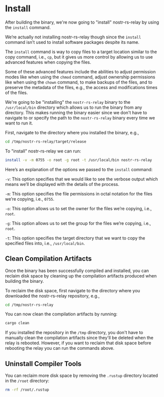 # Install

After building the binary, we're now going to "install" nostr-rs-relay by using the `install` command.

We’re actually not installing nostr-rs-relay though since the `install` command isn’t used to install software packages despite its name.

The `install` command is way to copy files to a target location similar to the copy command, i.e., `cp`, but it gives us more control by allowing us to use advanced features when copying the files.

Some of these advanced features include the abilities to adjust permission modes like when using the `chmod` command, adjust ownership permissions like when using the `chown` command, to make backups of the files, and to preserve the metadata of the files, e.g., the access and modifications times of the files.

We're going to be "installing" the `nostr-rs-relay` binary to the `/usr/local/bin` directory which allows us to run the binary from any directory. This makes running the binary easier since we don't have to navigate to or specify the path to the `nostr-rs-relay` binary every time we want to run it.

First, navigate to the directory where you installed the binary, e.g.,

```bash
cd /tmp/nostr-rs-relay/target/release
```

To "install" nostr-rs-relay we can run:

```bash
install -v -m 0755 -o root -g root -t /usr/local/bin nostr-rs-relay
```

Here’s an explanation of the options we passed to the `install` command:

`-v`: This option specifies that we would like to see the verbose output which means we’ll be displayed with the details of the process.

`-m`: This option specifies the file permissions in octal notation for the files we’re copying, i.e., `0755`.

`-o`: This option allows us to set the owner for the files we’re copying, i.e., `root`.

`-g`: This option allows us to set the group for the files we’re copying, i.e., `root`.

`-t`: This option specifies the target directory that we want to copy the specified files into, i.e., `/usr/local/bin`.

## Clean Compilation Artifacts

Once the binary has been successfully compiled and installed, you can reclaim disk space by cleaning up the compilation artifacts produced when building the binary.

To reclaim the disk space, first navigate to the directory where you downloaded the nostr-rs-relay repository, e.g.,

```bash
cd /tmp/nostr-rs-relay
```

You can now clean the compilation artifacts by running:

```bash
cargo clean
```

If you installed the repository in the `/tmp` directory, you don't have to manually clean the compilation artifacts since they'll be deleted when the relay is rebooted. However, if you want to reclaim that disk space before rebooting the relay you can run the commands above.

## Uninstall Compiler Tools

You can reclaim more disk space by removing the `.rustup` directory located in the `/root` directory:

```bash
rm -rf /root/.rustup
```
